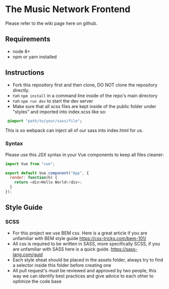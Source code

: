 # The Music Network Frontend
Please refer to the wiki page here on github.
## Requirements
* node 8+
* npm or yarn installed
## Instructions
* Fork this repository first and then clone, DO NOT clone the repository directly.
* run ```npm install``` in a command line inside of the repo's main directory
* run ```npm run dev``` to start the dev server
* Make sure that all scss files are kept inside of the public folder under "styles" and imported into index.scss like so:
```sass
 @import "path/to/your/sass/file";
```
This is so webpack can inject all of our sass into index.html for us.
### Syntax
Please use this JSX syntax in your Vue components to keep all files cleaner:
```javascript 
import Vue from "vue";

export default Vue.component("App", {
  render: function(h) {
    return <div>Hello World</div>;
  }
});
```
## Style Guide
### SCSS
* For this project we use BEM css. Here is a great article if you are unfamiliar with BEM style guide https://css-tricks.com/bem-101/
* All css is required to be written in SASS, more specifically SCSS, if you are unfamiliar with SASS here is a quick guide. https://sass-lang.com/guid
* Each style sheat should be placed in the assets folder, always try to find a selector inside this folder before creating one
* All pull request's must be reviewed and approved by two people, this way we can identify best practices and give advice to each other to optimize the code base




